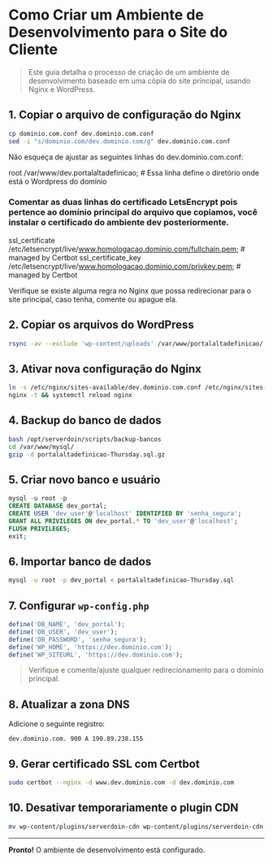 # Como Criar um Ambiente de Desenvolvimento para o Site do Cliente

> Este guia detalha o processo de criação de um ambiente de desenvolvimento baseado em uma cópia do site principal, usando Nginx e WordPress.

## 1. Copiar o arquivo de configuração do Nginx
```bash
cp dominio.com.conf dev.dominio.com.conf
sed -i "s/dominio.com/dev.dominio.com/g" dev.dominio.com.conf
```
Não esqueça de ajustar as seguintes linhas do dev.dominio.com.conf:

root  /var/www/dev.portalaltadefinicao; # Essa linha define o diretório onde está o Wordpress do domínio

### Comentar as duas linhas do certificado LetsEncrypt pois pertence ao domínio principal do arquivo que copiamos, você instalar o certificado do ambiente dev posteriormente.
ssl_certificate /etc/letsencrypt/live/www.homologacao.dominio.com/fullchain.pem; # managed by Certbot
ssl_certificate_key /etc/letsencrypt/live/www.homologacao.dominio.com/privkey.pem; # managed by Certbot

Verifique se existe alguma regra no Nginx que possa redirecionar para o site principal, caso tenha, comente ou apague ela.

## 2. Copiar os arquivos do WordPress
```bash
rsync -av --exclude 'wp-content/uploads' /var/www/portalaltadefinicao/ /var/www/dev.portalaltadefinicao/
```

## 3. Ativar nova configuração do Nginx
```bash
ln -s /etc/nginx/sites-available/dev.dominio.com.conf /etc/nginx/sites-enabled/
nginx -t && systemctl reload nginx
```

## 4. Backup do banco de dados
```bash
bash /opt/serverdoin/scripts/backup-bancos
cd /var/www/mysql/
gzip -d portalaltadefinicao-Thursday.sql.gz
```

## 5. Criar novo banco e usuário
```sql
mysql -u root -p
CREATE DATABASE dev_portal;
CREATE USER 'dev_user'@'localhost' IDENTIFIED BY 'senha_segura';
GRANT ALL PRIVILEGES ON dev_portal.* TO 'dev_user'@'localhost';
FLUSH PRIVILEGES;
exit;
```

## 6. Importar banco de dados
```bash
mysql -u root -p dev_portal < portalaltadefinicao-Thursday.sql
```

## 7. Configurar `wp-config.php`
```php
define('DB_NAME', 'dev_portal');
define('DB_USER', 'dev_user');
define('DB_PASSWORD', 'senha_segura');
define('WP_HOME', 'https://dev.dominio.com');
define('WP_SITEURL', 'https://dev.dominio.com');
```

> Verifique e comente/ajuste qualquer redirecionamento para o domínio principal.

## 8. Atualizar a zona DNS
Adicione o seguinte registro:
```
dev.dominio.com. 900 A 190.89.238.155
```

## 9. Gerar certificado SSL com Certbot
```bash
sudo certbot --nginx -d www.dev.dominio.com -d dev.dominio.com
```

## 10. Desativar temporariamente o plugin CDN
```bash
mv wp-content/plugins/serverdoin-cdn wp-content/plugins/serverdoin-cdn.old
```

---

**Pronto!** O ambiente de desenvolvimento está configurado.
